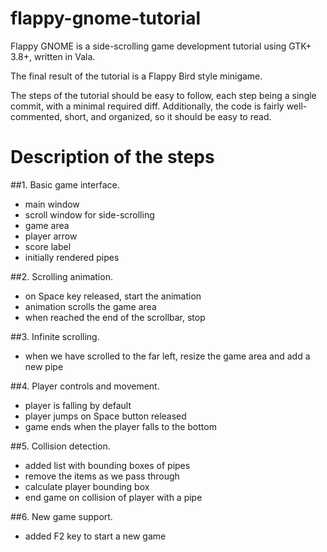 flappy-gnome-tutorial
=====================

Flappy GNOME is a side-scrolling game development tutorial using GTK+ 3.8+, written in Vala. 

The final result of the tutorial is a Flappy Bird style minigame.

The steps of the tutorial should be easy to follow, each step being a single commit, with a minimal required diff. Additionally, the code is fairly well-commented, short, and organized, so it should be easy to read.

# Description of the steps

##1. Basic game interface.
    
* main window
* scroll window for side-scrolling
* game area
* player arrow
* score label
* initially rendered pipes

##2. Scrolling animation.
    
* on Space key released, start the animation
* animation scrolls the game area
* when reached the end of the scrollbar, stop

##3. Infinite scrolling.
    
* when we have scrolled to the far left, resize the game area and add a new pipe

##4. Player controls and movement.
    
* player is falling by default
* player jumps on Space button released
* game ends when the player falls to the bottom

##5. Collision detection.
    
* added list with bounding boxes of pipes
* remove the items as we pass through
* calculate player bounding box
* end game on collision of player with a pipe

##6. New game support.
    
* added F2 key to start a new game
